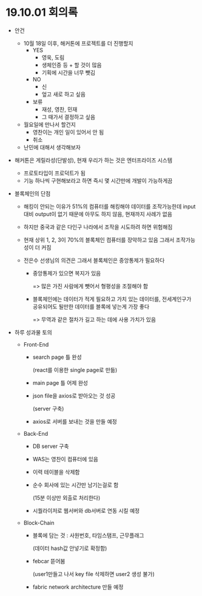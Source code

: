 # 19.10.01 회의록

- 안건

  - 10월 18일 이후, 해커톤에 프로젝트를 더 진행할지
    - YES
      - 영욱, 도림
      - 생체인증 등 + 할 것이 많음
      - 기획에 시간을 너무 뺏김
    - NO
      - 신
      - 엎고 새로 하고 싶음
    - 보류
      - 재성, 영찬, 민재
      - 그 때가서 결정하고 싶음
  - 월요일에 만나서 할건지
    - 영찬이는 개인 일이 있어서 안 됨
    - 취소
  - 난민에 대해서 생각해보자

- 해커톤은 게릴라성(단발성), 현재 우리가 하는 것은 엔터프라이즈 시스템

  - 프로토타입이 프로덕트가 됨
  - 기능 하나씩 구현해보라고 하면 즉시 몇 시간만에 개발이 가능하게끔

- 블록체인의 단점

  - 해킹이 안되는 이유가 51%의 컴퓨터를 해킹해야 데이터를 조작가능한데 input  대비 output이 없기 때문에 아무도 하지 않음, 현재까지 사례가 없음

  - 하지만 중국과 같은 다인구 나라에서 조작을 시도하려 하면 위험해짐

  - 현재 상위 1, 2, 3이 70%의 블록체인 컴퓨터를 장악하고 있음 그래서 조작가능성이 더 커짐

  - 전은수 선생님의 의견은 그래서 블록체인은 중앙통제가 필요하다

    - 중앙통제가 있으면 복지가 있음

      =>  많은 가진 사람에게 뺏어서 형평성을 조절해야 함

    - 블록체인에는 데이터가 적게 필요하고 가치 있는 데이터를, 전세계인구가 공유되어도 될만한 데이터를 블록에 넣는게 가장 좋다

      => 무역과 같은 절차가 길고 하는 데에 사용 가치가 있음
  
- 하루 성과물 토의

  - Front-End

    - search page 틀 완성

      (react를 이용한  single page로 만듦)

    - main page 틀 어제 완성

    - json file을 axios로 받아오는 것 성공

      (server 구축)

    - axios로 서버를 보내는 것을 만들 예정

  - Back-End

    - DB server 구축

    - WAS는 영찬이 컴퓨터에 있음

    - 이력 테이블을 삭제함

    - 순수 회사에 있는 시간만 남기는걸로 함

      (15분 이상만 외출로 처리한다)

    - 시퀄라이저로 웹서버와 db서버로 연동 시킬 예정

  - Block-Chain

    - 블록에 담는 것 : 사원번호, 타임스탬프, 근무플래그

      (데이터 hash값 안넣기로 확정함)

    - febcar 뜯어봄

      (user1만들고 나서 key file 삭제하면 user2 생성 불가)

    - fabric network architecture 만들 예정